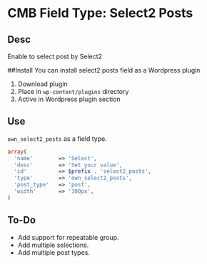 # CMB Field Type: Select2 Posts

## Desc
Enable to select post by Select2

##Install
You can install select2 posts field as a Wordpress plugin

1. Download plugin
2. Place in `wp-content/plugins` directory
3. Active in Wordpress plugin section

## Use
`own_select2_posts` as a field type.

```php
array(
  'name'        => 'Select',
  'desc'        => 'Set your value',
  'id'          => $prefix . 'select2_posts',
  'type'        => 'own_select2_posts',
  'post_type'   => 'post',
  'width'       => '300px',
)
```

## To-Do

* Add support for repeatable group.
* Add multiple selections.
* Add multiple post types.
